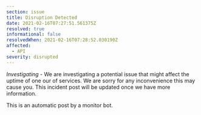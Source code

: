 ```yaml
---
section: issue
title: Disruption Detected
date: 2021-02-16T07:27:51.561375Z
resolved: true
informational: false
resolvedWhen: 2021-02-16T07:28:52.030190Z
affected:
  - API
severity: disrupted
---
```

*Investigating* - We are investigating a potential issue that might affect the uptime of one our of services. We are sorry for any inconvenience this may cause you. This incident post will be updated once we have more information.

This is an automatic post by a monitor bot.
        